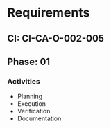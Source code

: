 # Requirements

## CI: CI-CA-O-002-005
## Phase: 01

### Activities
- Planning
- Execution
- Verification
- Documentation
